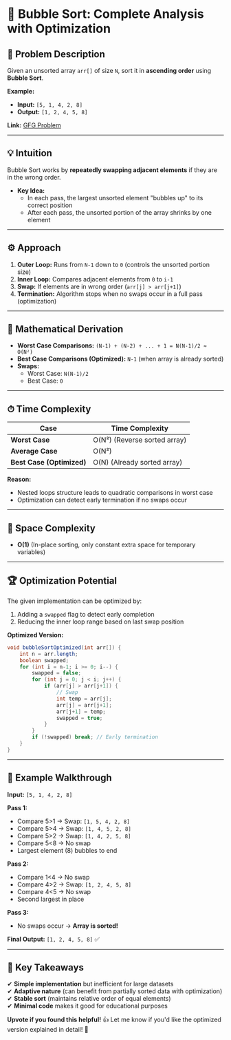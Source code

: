 # 🌊 **Bubble Sort: Complete Analysis with Optimization**

## 🎯 **Problem Description**
Given an unsorted array `arr[]` of size `N`, sort it in **ascending order** using **Bubble Sort**.

**Example:**
- **Input:** `[5, 1, 4, 2, 8]`
- **Output:** `[1, 2, 4, 5, 8]`

**Link:** [GFG Problem](https://www.geeksforgeeks.org/problems/bubble-sort/1)

---

## 💡 **Intuition**
Bubble Sort works by **repeatedly swapping adjacent elements** if they are in the wrong order. 

- **Key Idea:**
  - In each pass, the largest unsorted element "bubbles up" to its correct position
  - After each pass, the unsorted portion of the array shrinks by one element

---

## ⚙️ **Approach**
1. **Outer Loop:** Runs from `N-1` down to `0` (controls the unsorted portion size)
2. **Inner Loop:** Compares adjacent elements from `0` to `i-1`
3. **Swap:** If elements are in wrong order (`arr[j] > arr[j+1]`)
4. **Termination:** Algorithm stops when no swaps occur in a full pass (optimization)

---

## 🧮 **Mathematical Derivation**
- **Worst Case Comparisons:** `(N-1) + (N-2) + ... + 1 = N(N-1)/2 ≈ O(N²)`
- **Best Case Comparisons (Optimized):** `N-1` (when array is already sorted)
- **Swaps:** 
  - Worst Case: `N(N-1)/2` 
  - Best Case: `0`

---

## ⏱ **Time Complexity**
| Case | Time Complexity |
|------|-----------------|
| **Worst Case** | O(N²) (Reverse sorted array) |
| **Average Case** | O(N²) |
| **Best Case (Optimized)** | O(N) (Already sorted array) |

**Reason:** 
- Nested loops structure leads to quadratic comparisons in worst case
- Optimization can detect early termination if no swaps occur

---

## 💾 **Space Complexity**
- **O(1)** (In-place sorting, only constant extra space for temporary variables)

---

## 🏆 **Optimization Potential**
The given implementation can be optimized by:
1. Adding a `swapped` flag to detect early completion
2. Reducing the inner loop range based on last swap position

**Optimized Version:**
```java
void bubbleSortOptimized(int arr[]) {
    int n = arr.length;
    boolean swapped;
    for (int i = n-1; i >= 0; i--) {
        swapped = false;
        for (int j = 0; j < i; j++) {
            if (arr[j] > arr[j+1]) {
                // Swap
                int temp = arr[j];
                arr[j] = arr[j+1];
                arr[j+1] = temp;
                swapped = true;
            }
        }
        if (!swapped) break; // Early termination
    }
}
```

---

## 📝 **Example Walkthrough**
**Input:** `[5, 1, 4, 2, 8]`

**Pass 1:**
- Compare 5>1 → Swap: `[1, 5, 4, 2, 8]`
- Compare 5>4 → Swap: `[1, 4, 5, 2, 8]`
- Compare 5>2 → Swap: `[1, 4, 2, 5, 8]`
- Compare 5<8 → No swap
- Largest element (8) bubbles to end

**Pass 2:**
- Compare 1<4 → No swap
- Compare 4>2 → Swap: `[1, 2, 4, 5, 8]`
- Compare 4<5 → No swap
- Second largest in place

**Pass 3:**
- No swaps occur → **Array is sorted!**

**Final Output:** `[1, 2, 4, 5, 8]` ✅

---

## 🚀 **Key Takeaways**
✔ **Simple implementation** but inefficient for large datasets  
✔ **Adaptive nature** (can benefit from partially sorted data with optimization)  
✔ **Stable sort** (maintains relative order of equal elements)  
✔ **Minimal code** makes it good for educational purposes  

**Upvote if you found this helpful!** 👍 Let me know if you'd like the optimized version explained in detail! 🚀